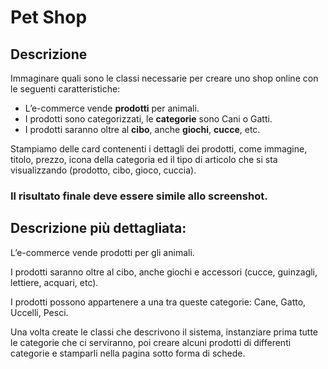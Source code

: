 **Pet Shop**
===
## **Descrizione**
Immaginare quali sono le classi necessarie per creare uno shop online con le seguenti caratteristiche:
 - L’e-commerce vende **prodotti** per animali.
 - I prodotti sono categorizzati, le **categorie** sono Cani o Gatti.
 - I prodotti saranno oltre al **cibo**, anche **giochi**, **cucce**, etc.

 Stampiamo delle card contenenti i dettagli dei prodotti, come immagine, titolo, prezzo, icona della categoria ed il tipo di articolo che si sta visualizzando (prodotto, cibo, gioco, cuccia).

### **Il risultato finale deve essere simile allo screenshot.**

## **Descrizione più dettagliata:**

L’e-commerce vende prodotti per gli animali.

I prodotti saranno oltre al cibo, anche giochi e accessori (cucce, guinzagli, lettiere, acquari, etc).

I prodotti possono appartenere a una tra queste categorie:
Cane, Gatto, Uccelli, Pesci.

Una volta create le classi che descrivono il sistema, instanziare prima tutte le categorie che ci serviranno, poi creare alcuni prodotti di differenti categorie e stamparli nella pagina sotto forma di schede.